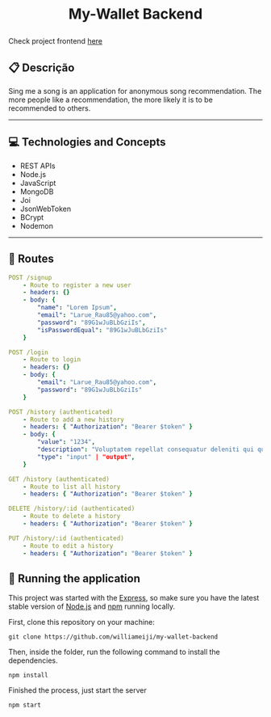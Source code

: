 # <p align = "center"> My-Wallet Backend </p>

Check project frontend [here](https://github.com/williameiji/my-wallet-frontend)

## :clipboard: Descrição

Sing me a song is an application for anonymous song recommendation. The more people like a recommendation, the more likely it is to be recommended to others.

---

## :computer: Technologies and Concepts

- REST APIs
- Node.js
- JavaScript
- MongoDB
- Joi
- JsonWebToken
- BCrypt
- Nodemon

---

## :rocket: Routes

```yml
POST /signup
    - Route to register a new user
    - headers: {}
    - body: {
        "name": "Lorem Ipsum",
        "email": "Larue_Rau85@yahoo.com",
        "password": "89G1wJuBLbGziIs",
        "isPasswordEqual": "89G1wJuBLbGziIs"
    }
```

```yml
POST /login
    - Route to login
    - headers: {}
    - body: {
        "email": "Larue_Rau85@yahoo.com",
        "password": "89G1wJuBLbGziIs"
    }
```

```yml
POST /history (authenticated)
    - Route to add a new history
    - headers: { "Authorization": "Bearer $token" }
    - body: {
        "value": "1234",
        "description": "Voluptatem repellat consequatur deleniti qui quibusdam harum cumque.",
        "type": "input" | "output",
    }
```

```yml
GET /history (authenticated)
    - Route to list all history
    - headers: { "Authorization": "Bearer $token" }
```

```yml
DELETE /history/:id (authenticated)
    - Route to delete a history
    - headers: { "Authorization": "Bearer $token" }
```

```yml
PUT /history/:id (authenticated)
    - Route to edit a history
    - headers: { "Authorization": "Bearer $token" }
```

## 🏁 Running the application

This project was started with the [Express](https://www.npmjs.com/package/express), so make sure you have the latest stable version of [Node.js](https://nodejs.org/en/download/) and [npm](https://www.npmjs.com/) running locally.

First, clone this repository on your machine:

```
git clone https://github.com/williameiji/my-wallet-backend
```

Then, inside the folder, run the following command to install the dependencies.

```
npm install
```

Finished the process, just start the server

```
npm start
```


